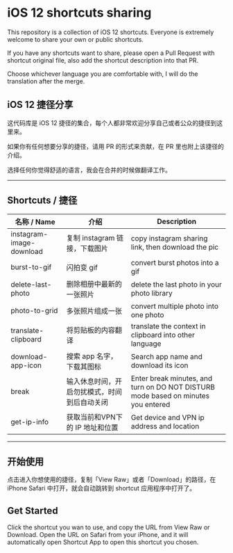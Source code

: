 # iOS 12 shortcuts sharing
This repository is a collection of iOS 12 shortcuts. Everyone is extremely welcome to share your own or public shortcuts.

If you have any shortcuts want to share, please open a Pull Request with shortcut original file, also add the shortcut description into that PR. 

Choose whichever language you are comfortable with, I will do the translation after the merge.

## iOS 12 捷径分享
这代码库是 iOS 12 捷径的集合，每个人都非常欢迎分享自己或者公众的捷径到这里来。

如果你有任何想要分享的捷径，请用 PR 的形式来贡献，在 PR 里也附上该捷径的介绍。

选择任何你觉得舒适的语言，我会在合并的时候做翻译工作。

---

## Shortcuts / 捷径
| 名称 / Name| 介绍 | Description |
|----------|------|------|
| instagram-image-download         | 复制 instagram 链接，下载图片     |  copy instagram sharing link, then download the pic    |
|  burst-to-gif        | 闪拍变 gif     | convert burst photos into a gif     |
| delete-last-photo         | 删除相册中最新的一张照片     | delete the last photo in your photo library     |
| photo-to-grid         | 多张照片组成一张     | convert multiple photo into one photo     |
| translate-clipboard         |  将剪贴板的内容翻译    |  translate the context in clipboard into other language    |
| download-app-icon         | 搜索 app 名字，下载其图标    |  Search app name and download its icon     |
| break         | 输入休息时间，开启勿扰模式，时间到后自动关闭    |  Enter break minutes, and turn on DO NOT DISTURB mode based on minutes you entered       |
| get-ip-info         | 获取当前和VPN下的 IP 地址和位置   |  Get device and VPN ip address and location |

---

## 开始使用

点击进入你想使用的捷径，复制「View Raw」或者「Download」的路径，在 iPhone Safari 中打开，就会自动跳转到 shortcut 应用程序中打开了。

## Get Started

Click the shortcut you wan to use, and copy the URL from View Raw or Download. Open the URL on Safari from your iPhone, and it will automatically open Shortcut App to open this shortcut you chosen.